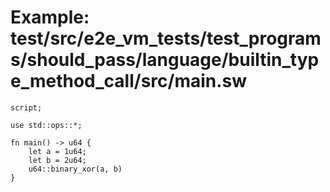 # Example: test/src/e2e_vm_tests/test_programs/should_pass/language/builtin_type_method_call/src/main.sw

```sway
script;

use std::ops::*;

fn main() -> u64 {
    let a = 1u64;
    let b = 2u64;
    u64::binary_xor(a, b)
}

```
